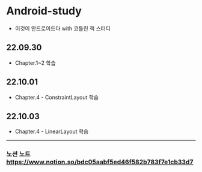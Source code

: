 # Android-study

- 이것이 안드로이드다 with 코틀린 책 스터디

## 22.09.30

- Chapter.1~2 학습

## 22.10.01

- Chapter.4 - ConstraintLayout 학습

## 22.10.03

- Chapter.4 - LinearLayout 학습

---

### 노션 노트 https://www.notion.so/bdc05aabf5ed46f582b783f7e1cb33d7

